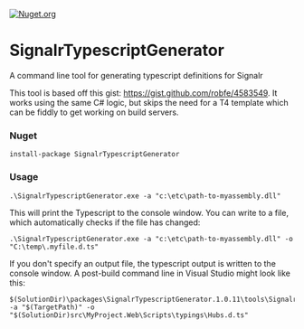 [![Nuget.org](https://img.shields.io/nuget/v/SignalrTypescriptGenerator.svg?style=flat)](https://www.nuget.org/packages/SignalrTypescriptGenerator)

# SignalrTypescriptGenerator
A command line tool for generating typescript definitions for Signalr

This tool is based off this gist: https://gist.github.com/robfe/4583549. It works using the same C# logic, but skips the need for a T4 template which can be fiddly to get working on build servers.

### Nuget

    install-package SignalrTypescriptGenerator

### Usage

    .\SignalrTypescriptGenerator.exe -a "c:\etc\path-to-myassembly.dll"

This will print the Typescript to the console window. You can write to a file, which automatically checks if the file has changed:

    .\SignalrTypescriptGenerator.exe -a "c:\etc\path-to-myassembly.dll" -o "C:\temp\.myfile.d.ts"

If you don't specify an output file, the typescript output is written to the console window. A post-build command line in Visual Studio might look like this:

    $(SolutionDir)\packages\SignalrTypescriptGenerator.1.0.11\tools\SignalrTypescriptGenerator.exe -a "$(TargetPath)" -o "$(SolutionDir)src\MyProject.Web\Scripts\typings\Hubs.d.ts"